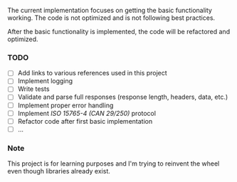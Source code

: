 The current implementation focuses on getting the basic functionality working. The code is not optimized and is not
following best practices. 

After the basic functionality is implemented, the code will be refactored and optimized.

### TODO
- [ ] Add links to various references used in this project
- [ ] Implement logging
- [ ] Write tests
- [ ] Validate and parse full responses (response length, headers, data, etc.)
- [ ] Implement proper error handling
- [ ] Implement *ISO 15765-4 (CAN 29/250)* protocol
- [ ] Refactor code after first basic implementation
- [ ] ...

### Note
This project is for learning purposes and I'm trying to reinvent the wheel even though libraries already exist.
